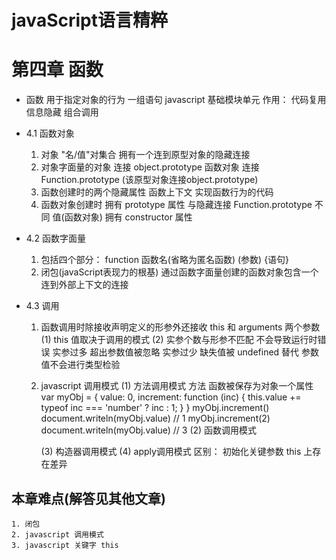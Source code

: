 # javaScript语言精粹 
# 第四章 函数

- 函数  用于指定对象的行为
    一组语句 
    javascript 基础模块单元 
    作用： 代码复用  信息隐藏 组合调用

- 4.1 函数对象
    1. 对象  "名/值"对集合 拥有一个连到原型对象的隐藏连接
    2. 对象字面量的对象 连接 object.prototype
       函数对象 连接 Function.prototype (该原型对象连接object.prototype)
    3. 函数创建时的两个隐藏属性
        函数上下文
        实现函数行为的代码
    4. 函数对象创建时 拥有 prototype 属性 与隐藏连接 Function.prototype 不同
        值(函数对象) 拥有 constructor 属性 

- 4.2 函数字面量
    1. 包括四个部分： function  函数名(省略为匿名函数)  (参数)  {语句}
    2. 闭包(javaScript表现力的根基) 
        通过函数字面量创建的函数对象包含一个连到外部上下文的连接

- 4.3 调用
    1. 函数调用时除接收声明定义的形参外还接收 this 和 arguments 两个参数
        (1) this 值取决于调用的模式
        (2) 实参个数与形参不匹配  不会导致运行时错误
            实参过多 超出参数值被忽略
            实参过少 缺失值被 undefined 替代
            参数值不会进行类型检验 
    2. javascript 调用模式
        (1) 方法调用模式
            方法  函数被保存为对象一个属性
            var myObj = {
                value: 0,
                increment: function (inc) {
                    this.value += typeof inc === 'number' ? inc : 1;
                }
            }
            myObj.increment()
            document.writeln(myObj.value)  // 1
            myObj.increment(2)
            document.writeln(myObj.value)  // 3
        (2) 函数调用模式
            
        (3) 构造器调用模式
        (4) apply调用模式
        区别：  初始化关键参数 this 上存在差异

## 本章难点(解答见其他文章)
    1. 闭包
    2. javascript 调用模式
    3. javascript 关键字 this